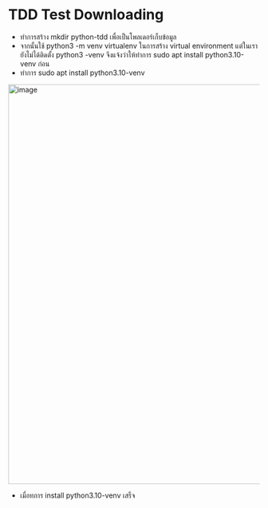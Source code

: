 
# TDD Test Downloading

 - ทำการสร้าง mkdir python-tdd เพื่อเป็นโพลเดอร์เก็บข้อมูล
 - จากนั้นใช้ python3 -m venv virtualenv ในการสร้าง virtual environment
 แต่ในเรายังไม่ได้ติดตั้ง python3 -venv จึงแจ้งว่าให้ทำการ sudo apt install python3.10-venv ก่อน
 - ทำการ sudo apt install python3.10-venv                               

<img width="802" alt="image" src="https://user-images.githubusercontent.com/101574457/213063505-edd264a1-1618-4187-8965-c55320974cf0.png">


 - เมื่อทการ install python3.10-venv เสร็จ

